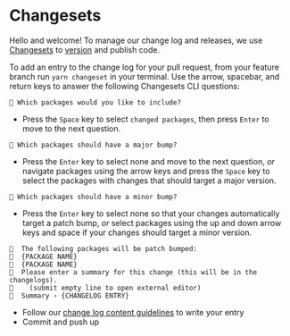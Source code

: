 # Changesets

Hello and welcome! To manage our change log and releases, we use [Changesets](https://github.com/changesets/changesets) to [version](https://semver.org/) and publish code.

To add an entry to the change log for your pull request, from your feature branch run `yarn changeset` in your terminal. Use the arrow, spacebar, and return keys to answer the following Changesets CLI questions:

`🦋 Which packages would you like to include?`

- Press the `Space` key to select `changed packages`, then press `Enter` to move to the next question.

`🦋 Which packages should have a major bump?`

- Press the `Enter` key to select none and move to the next question, _*or*_ navigate packages using the arrow keys and press the `Space` key to select the packages with changes that should target a major version.

`🦋 Which packages should have a minor bump?`

- Press the `Enter` key to select none so that your changes automatically target a patch bump, _*or*_ select packages using the up and down arrow keys and space if your changes should target a minor version.

```
🦋  The following packages will be patch bumped:
🦋  {PACKAGE NAME}
🦋  {PACKAGE NAME}
🦋  Please enter a summary for this change (this will be in the changelogs).
🦋    (submit empty line to open external editor)
🦋  Summary › {CHANGELOG ENTRY}
```

- Follow our [change log content guidelines](https://github.com/Shopify/blockchain-components/blob/main/.github/contributing.md#writing-a-changelog-message) to write your entry
- Commit and push up
